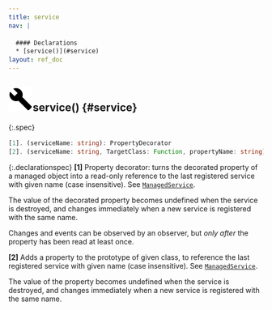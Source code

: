 ```yaml
---
title: service
nav: |

  #### Declarations
  * [service()](#service)
layout: ref_doc
---
```


## ![](/assets/icons/spec-function.svg)service() {#service}
{:.spec}

```typescript
[1]. (serviceName: string): PropertyDecorator
[2]. (serviceName: string, TargetClass: Function, propertyName: string): void
```
{:.declarationspec}
**[1]** Property decorator: turns the decorated property of a managed object into a read-only reference to the last registered service with given name (case insensitive). See [`ManagedService`](./ManagedService).


The value of the decorated property becomes undefined when the service is destroyed, and changes immediately when a new service is registered with the same name.


Changes and events can be observed by an observer, but _only after_ the property has been read at least once.


**[2]** Adds a property to the prototype of given class, to reference the last registered service with given name (case insensitive). See [`ManagedService`](./ManagedService).


The value of the property becomes undefined when the service is destroyed, and changes immediately when a new service is registered with the same name.

